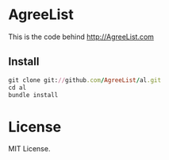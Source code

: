 AgreeList
=============
This is the code behind http://AgreeList.com

Install
-------
```ruby
git clone git://github.com/AgreeList/al.git
cd al
bundle install
```

License
=======
MIT License.
